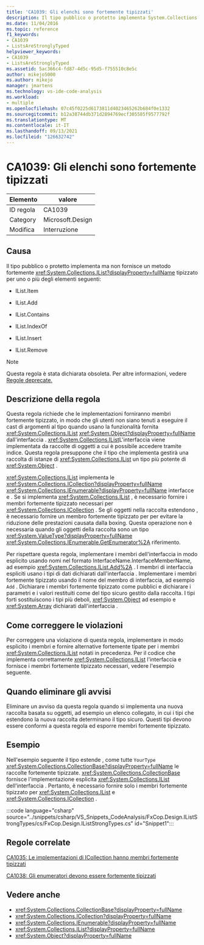 ```yaml
---
title: 'CA1039: Gli elenchi sono fortemente tipizzati'
description: Il tipo pubblico o protetto implementa System.Collections.IList, ma non fornisce un metodo fortemente tipizzato.
ms.date: 11/04/2016
ms.topic: reference
f1_keywords:
- CA1039
- ListsAreStronglyTyped
helpviewer_keywords:
- CA1039
- ListsAreStronglyTyped
ms.assetid: 5ac366c4-fd87-4d5c-95d5-f755510c8e5c
author: mikejo5000
ms.author: mikejo
manager: jmartens
ms.technology: vs-ide-code-analysis
ms.workload:
- multiple
ms.openlocfilehash: 07c45f0225d6173811d4023465262b684f0e1332
ms.sourcegitcommit: b12a38744db371d2894769ecf305585f9577792f
ms.translationtype: MT
ms.contentlocale: it-IT
ms.lasthandoff: 09/13/2021
ms.locfileid: "126632742"
---
```

# <a name="ca1039-lists-are-strongly-typed"></a>CA1039: Gli elenchi sono fortemente tipizzati

|Elemento|valore|
|-|-|
|ID regola|CA1039|
|Category|Microsoft.Design|
|Modifica|Interruzione|

## <a name="cause"></a>Causa

Il tipo pubblico o protetto implementa ma non fornisce un metodo fortemente <xref:System.Collections.IList?displayProperty=fullName> tipizzato per uno o più degli elementi seguenti:

- IList.Item

- IList.Add

- IList.Contains

- IList.IndexOf

- IList.Insert

- IList.Remove

> [!NOTE]
> Questa regola è stata dichiarata obsoleta. Per altre informazioni, vedere [Regole deprecate.](fxcop-unported-deprecated-rules.md)

## <a name="rule-description"></a>Descrizione della regola

Questa regola richiede che le implementazioni forniranno membri fortemente tipizzato, in modo che gli utenti non siano tenuti a eseguire il cast di argomenti al tipo quando usano la funzionalità fornita <xref:System.Collections.IList> <xref:System.Object?displayProperty=fullName> dall'interfaccia . <xref:System.Collections.IList>L'interfaccia viene implementata da raccolte di oggetti a cui è possibile accedere tramite indice. Questa regola presuppone che il tipo che implementa gestirà una raccolta di istanze di <xref:System.Collections.IList> un tipo più potente di <xref:System.Object> .

<xref:System.Collections.IList> implementa le <xref:System.Collections.ICollection?displayProperty=fullName> <xref:System.Collections.IEnumerable?displayProperty=fullName> interfacce e . Se si implementa <xref:System.Collections.IList> , è necessario fornire i membri fortemente tipizzato necessari per <xref:System.Collections.ICollection> . Se gli oggetti nella raccolta estendono , è necessario fornire un membro fortemente tipizzato per per evitare la riduzione delle prestazioni causata dalla boxing. Questa operazione non è necessaria quando gli oggetti della raccolta sono un tipo <xref:System.ValueType?displayProperty=fullName> <xref:System.Collections.IEnumerable.GetEnumerator%2A> riferimento.

Per rispettare questa regola, implementare i membri dell'interfaccia in modo esplicito usando nomi nel formato InterfaceName.InterfaceMemberName, ad esempio <xref:System.Collections.IList.Add%2A> . I membri di interfaccia espliciti usano i tipi di dati dichiarati dall'interfaccia . Implementare i membri fortemente tipizzato usando il nome del membro di interfaccia, ad esempio `Add` . Dichiarare i membri fortemente tipizzato come pubblici e dichiarare i parametri e i valori restituiti come del tipo sicuro gestito dalla raccolta. I tipi forti sostituiscono i tipi più deboli, <xref:System.Object> ad esempio e <xref:System.Array> dichiarati dall'interfaccia .

## <a name="how-to-fix-violations"></a>Come correggere le violazioni
Per correggere una violazione di questa regola, implementare in modo esplicito i membri e fornire alternative fortemente tipate per i membri <xref:System.Collections.IList> notati in precedenza. Per il codice che implementa correttamente <xref:System.Collections.IList> l'interfaccia e fornisce i membri fortemente tipizzato necessari, vedere l'esempio seguente.

## <a name="when-to-suppress-warnings"></a>Quando eliminare gli avvisi
Eliminare un avviso da questa regola quando si implementa una nuova raccolta basata su oggetti, ad esempio un elenco collegato, in cui i tipi che estendono la nuova raccolta determinano il tipo sicuro. Questi tipi devono essere conformi a questa regola ed esporre membri fortemente tipizzato.

## <a name="example"></a>Esempio
Nell'esempio seguente il tipo estende , come tutte `YourType` <xref:System.Collections.CollectionBase?displayProperty=fullName> le raccolte fortemente tipizzate. <xref:System.Collections.CollectionBase> fornisce l'implementazione esplicita <xref:System.Collections.IList> dell'interfaccia . Pertanto, è necessario fornire solo i membri fortemente tipizzato per <xref:System.Collections.IList> e <xref:System.Collections.ICollection> .

:::code language="csharp" source="../snippets/csharp/VS_Snippets_CodeAnalysis/FxCop.Design.IListStrongTypes/cs/FxCop.Design.IListStrongTypes.cs" id="Snippet1":::

## <a name="related-rules"></a>Regole correlate
[CA1035: Le implementazioni di ICollection hanno membri fortemente tipizzati](../code-quality/ca1035.md)

[CA1038: Gli enumeratori devono essere fortemente tipizzati](../code-quality/ca1038.md)

## <a name="see-also"></a>Vedere anche

- <xref:System.Collections.CollectionBase?displayProperty=fullName>
- <xref:System.Collections.ICollection?displayProperty=fullName>
- <xref:System.Collections.IEnumerable?displayProperty=fullName>
- <xref:System.Collections.IList?displayProperty=fullName>
- <xref:System.Object?displayProperty=fullName>
